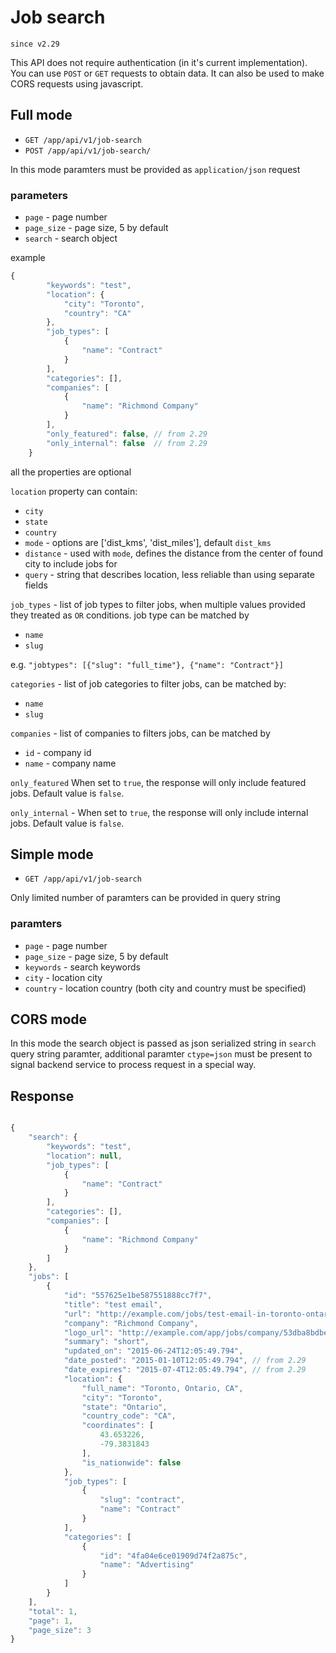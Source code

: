 # Job search

`since v2.29`

This API does not require authentication (in it's current implementation). You can use `POST` or `GET` requests to obtain data. It can also be used to make CORS requests using javascript.



## Full mode
 
* `GET /app/api/v1/job-search` 
* `POST /app/api/v1/job-search/`


In this mode paramters must be provided as `application/json` request

### parameters

- `page` - page number
- `page_size` - page size, 5 by default
- `search` - search object 


example

```js
{
        "keywords": "test", 
        "location": {
            "city": "Toronto", 
            "country": "CA"
        }, 
        "job_types": [
            {
                "name": "Contract"
            }
        ], 
        "categories": [], 
        "companies": [
            {
                "name": "Richmond Company"
            }
        ],
        "only_featured": false, // from 2.29
        "only_internal": false  // from 2.29
    }
```

all the properties are optional

`location` property can contain: 
- `city` 
- `state`
- `country` 
- `mode` - options are ['dist_kms', 'dist_miles'], default `dist_kms`
- `distance` - used with `mode`, defines the distance from the center of found city to include jobs for
- `query` - string that describes location, less reliable than using separate fields


`job_types` - list of job types to filter jobs, when multiple values provided they treated as `OR` conditions.
job type can be matched by
- `name`  
- `slug` 

e.g. `"jobtypes": [{"slug": "full_time"}, {"name": "Contract"}]`

`categories` - list of job categories to filter jobs, can be matched by:
- `name`
- `slug`

`companies` - list of companies to filters jobs, can be matched by
- `id` - company id 
- `name` - company name 

`only_featured`  When set to `true`, the response will only include featured jobs. Default value is `false`. 

`only_internal` - When set to `true`, the response will only include internal jobs. Default value is `false`. 


## Simple mode

* `GET /app/api/v1/job-search` 

Only limited number of paramters can be provided in query string

### paramters 

- `page` - page number
- `page_size` - page size, 5 by default
- `keywords` - search keywords
- `city` - location city
- `country` - location country (both city and country must be specified)


## CORS mode

In this mode the search object is passed as json serialized string in `search` query string paramter, additional paramter `ctype=json` must be present to signal backend service to process request in a special way.


## Response

```js

{
    "search": {
        "keywords": "test", 
        "location": null, 
        "job_types": [
            {
                "name": "Contract"
            }
        ], 
        "categories": [], 
        "companies": [
            {
                "name": "Richmond Company"
            }
        ]
    }, 
    "jobs": [
        {
            "id": "557625e1be587551888cc7f7", 
            "title": "test email", 
            "url": "http://example.com/jobs/test-email-in-toronto-ontario-ca-2/", 
            "company": "Richmond Company", 
            "logo_url": "http://example.com/app/jobs/company/53dba8bdbe58755f104f5469/logo?ts=1412361824", 
            "summary": "short", 
            "updated_on": "2015-06-24T12:05:49.794",
            "date_posted": "2015-01-10T12:05:49.794", // from 2.29
            "date_expires": "2015-07-4T12:05:49.794", // from 2.29
            "location": {
                "full_name": "Toronto, Ontario, CA", 
                "city": "Toronto", 
                "state": "Ontario", 
                "country_code": "CA", 
                "coordinates": [
                    43.653226, 
                    -79.3831843
                ], 
                "is_nationwide": false
            }, 
            "job_types": [
                {
                    "slug": "contract", 
                    "name": "Contract"
                }
            ], 
            "categories": [
                {
                    "id": "4fa04e6ce01909d74f2a875c", 
                    "name": "Advertising"
                }
            ]
        }
    ], 
    "total": 1, 
    "page": 1, 
    "page_size": 3
} 

```
